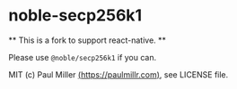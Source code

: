# noble-secp256k1

** This is a fork to support react-native. **

Please use `@noble/secp256k1` if you can.

MIT (c) Paul Miller [(https://paulmillr.com)](https://paulmillr.com), see LICENSE file.
